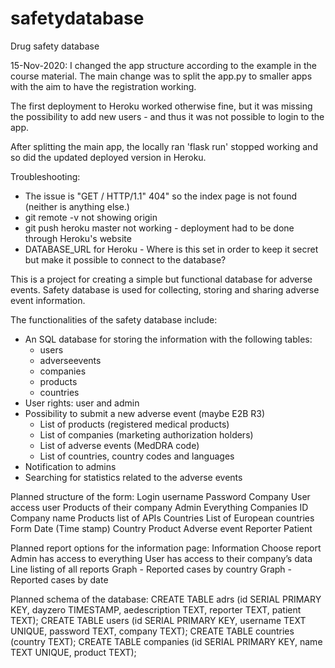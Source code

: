 # safetydatabase
Drug safety database

15-Nov-2020: 
I changed the app structure according to the example in the course material. The main change was to split the app.py to smaller apps with the aim to have the registration working. 

The first deployment to Heroku worked otherwise fine, but it was missing the possibility to add new users - and thus it was not possible to login to the app. 

After splitting the main app, the locally ran 'flask run' stopped working and so did the updated deployed version in Heroku. 

Troubleshooting:
- The issue is "GET / HTTP/1.1" 404" so the index page is not found (neither is anything else.)
- git remote -v not showing origin
- git push heroku master not working - deployment had to be done through Heroku's website
- DATABASE_URL for Heroku - Where is this set in order to keep it secret but make it possible to connect to the database? 

This is a project for creating a simple but functional database for adverse events. Safety database is used for collecting, storing and sharing adverse event information. 

The functionalities of the safety database include: 
- An SQL database for storing the information with the following tables: 
    - users
    - adverseevents
    - companies
    - products 
    - countries 
- User rights: user and admin
- Possibility to submit a new adverse event (maybe E2B R3)
    - List of products (registered medical products)
    - List of companies (marketing authorization holders)
    - List of adverse events (MedDRA code)
    - List of countries, country codes and languages
- Notification to admins
- Searching for statistics related to the adverse events 

Planned structure of the form:
Login
username 
Password
Company
User access
user
Products of their company
Admin
Everything
Companies
ID
Company name
Products
list of APIs 
Countries
List of European countries
Form
Date (Time stamp)
Country
Product
Adverse event 
Reporter 
Patient 

Planned report options for the information page: 
Information 
Choose report 
Admin has access to everything 
User has access to their company’s data
Line listing of all reports 
Graph - Reported cases by country
Graph - Reported cases by date

Planned schema of the database: 
CREATE TABLE adrs (id SERIAL PRIMARY KEY, dayzero TIMESTAMP, aedescription TEXT, reporter TEXT, patient TEXT);
CREATE TABLE users (id SERIAL PRIMARY KEY, username TEXT UNIQUE, password TEXT, company TEXT);
CREATE TABLE countries (country TEXT);
CREATE TABLE companies (id SERIAL PRIMARY KEY, name TEXT UNIQUE, product TEXT);
